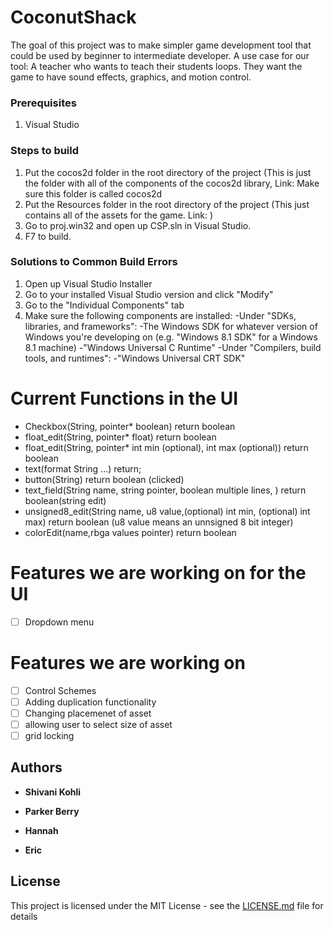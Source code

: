 # CoconutShack
The goal of this project was to make simpler game development tool that could be used by beginner to intermediate developer. 
A use case for our tool:
A teacher who wants to teach their students loops. They want the game to have sound effects, graphics, and motion control.  

### Prerequisites
1. Visual Studio

### Steps to build
1. Put the cocos2d folder in the root directory of the project (This is just the folder with all of the components of the cocos2d library, Link: 
   Make sure this folder is called cocos2d
2. Put the Resources folder in the root directory of the project (This just contains all of the assets for the game. Link: )
3. Go to proj.win32 and open up CSP.sln in Visual Studio.
4. F7 to build.
### Solutions to Common Build Errors
1. Open up Visual Studio Installer
2. Go to your installed Visual Studio version and click "Modify"
3. Go to the "Individual Components" tab
4. Make sure the following components are installed:
   -Under "SDKs, libraries, and frameworks":
     -The Windows SDK for whatever version of Windows you're developing on (e.g. "Windows 8.1 SDK" for a Windows 8.1 machine)
     -"Windows Universal C Runtime"
   -Under "Compilers, build tools, and runtimes":
     -"Windows Universal CRT SDK"

# Current Functions in the UI
* Checkbox(String, pointer* boolean) return boolean
* float_edit(String, pointer* float) return boolean
* float_edit(String, pointer* int min (optional), int max (optional)) return boolean
* text(format String ...) return;
* button(String) return boolean (clicked)
* text_field(String name, string pointer, boolean multiple lines, ) return boolean(string edit)
* unsigned8_edit(String name, u8 value,(optional) int min, (optional) int max) return boolean
 (u8 value means an unnsigned 8 bit integer)
* colorEdit(name,rbga values pointer) return boolean
# Features we are working on for the UI
- [ ] Dropdown menu
# Features we are working on 
- [ ] Control Schemes
- [ ] Adding duplication functionality
- [ ] Changing placemenet of asset
- [ ] allowing user to select size of asset
- [ ] grid locking
## Authors

* **Shivani Kohli** 

* **Parker Berry** 

* **Hannah** 

* **Eric** 



## License

This project is licensed under the MIT License - see the [LICENSE.md](LICENSE.md) file for details







